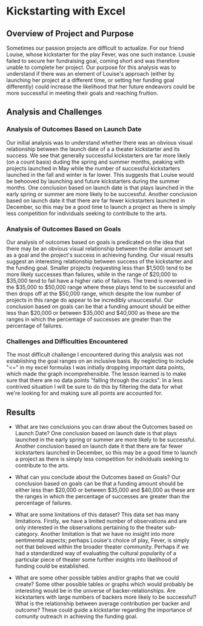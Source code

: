 # Kickstarting with Excel

## Overview of Project and Purpose
Sometimes our passion projects are difficult to actualize. For our friend Louise, whose kickstarter for the play Fever, was one such instance. Lousie failed to secure her fundraising goal, coming short and was therefore unable to complete her project. Our purpose for this analysis was to understand if there was an element of Louise's approach (either by launching her project at a different time, or setting her funding goal differently) could increase the likelihood that her future endeavors could be more successful in meeting their goals and reaching fruition. 



## Analysis and Challenges

### Analysis of Outcomes Based on Launch Date

Our initial analysis was to understand whether there was an obvious visual relationship between the launch date of a a theater kickstarter and its success. We see that generally successful kickstarters are far more likely (on a count basis) duding the spring and summer months, peaking with projects launched in May while the number of successful kickstarters launched in the fall and winter is far lower. This suggests that Louise would be behooved by launching and future kickstarters during the summer months. One conclusion based on launch date is that plays launched in the early spring or summer are more likely to be successful. Another conclusion based on launch date it that there are far fewer kickstarters launched in December, so this may be a good time to launch a project as there is simply less competition for individuals seeking to contribute to the arts. 

### Analysis of Outcomes Based on Goals
Our analysis of outcomes based on goals is predicated on the idea that there may be an obvious visual relationship between the dollar amount set as a goal and the project's success in achieving funding. Our visual results suggest an interesting relationship between success of the kickstarter and the funding goal. Smaller projects (requesting less than $1,500) tend to be more likely successes than failures, while in the range of $20,000 to  $35,000 tend to fail have a higher ratio of failures. The trend is reversed in the $35,000 to $50,000 range where these plays tend to be successful and then drops off at the $50,000 range, which despite the low number of projects in this range do appear to be incredibly unsuccessful. Our conclusion based on goals can be that a funding amount should be either less than $20,000 or between $35,000 and $40,000 as these are the ranges in which the percentage of successes are greater than the percentage of failures. 

### Challenges and Difficulties Encountered

The most difficult challenge I encountered during this analysis was not establishing the goal ranges on an inclusive basis. By neglecting to include "<=" in my excel formulas I was initially dropping important data points, which made the graph incomprehensible. The lesson learned is to make sure that there are no data points "falling through the cracks". In a less contrived situation I will be sure to do this by filtering the data for what we're looking for and making sure all points are accounted for. 

## Results

- What are two conclusions you can draw about the Outcomes based on Launch Date?
One conclusion based on launch date is that plays launched in the early spring or summer are more likely to be successful. Another conclusion based on launch date it that there are far fewer kickstarters launched in December, so this may be a good time to launch a project as there is simply less competition for individuals seeking to contribute to the arts. 

- What can you conclude about the Outcomes based on Goals?
Our conclusion based on goals can be that a funding amount should be either less than $20,000 or between $35,000 and $40,000 as these are the ranges in which the percentage of successes are greater than the percentage of failures. 


- What are some limitations of this dataset?
This data set has many limitations. Firstly, we have a limited number of observations and are only interested in the observations pertaining to the theater sub-category. Another limitation is that we have no insight into more sentimental aspects; perhaps Louise's choice of play, Fever, is simply not that beloved within the broader theater community. Perhaps if we had a standardized way of evaluating the cultural popularity of a particular piece of theater some further insights into likelihood of funding could be established. 

- What are some other possible tables and/or graphs that we could create?
Some other possible tables or graphs which would probably be interesting would be in the universe of backer-relationships. Are kickstarters with large numbers of backers more likely to be successful? What is the relationship between average contribution per backer and outcome? These could guide a kickstarter regarding the importance of comunity outreach in achieving the funding goal. 

